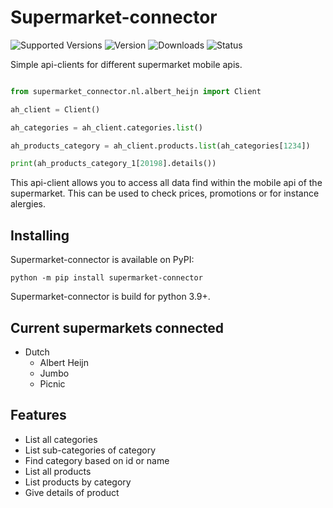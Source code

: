 # Supermarket-connector

![Supported Versions](https://img.shields.io/pypi/pyversions/supermarket-connector)
![Version](https://img.shields.io/pypi/v/supermarket-connector?label=package%20version)
![Downloads](https://img.shields.io/pypi/dm/supermarket-connector)
![Status](https://img.shields.io/pypi/status/supermarket-connector)

Simple api-clients for different supermarket mobile apis.

```python

from supermarket_connector.nl.albert_heijn import Client

ah_client = Client()

ah_categories = ah_client.categories.list()

ah_products_category = ah_client.products.list(ah_categories[1234])

print(ah_products_category_1[20198].details())

```

This api-client allows you to access all data find within the mobile api of the supermarket. This can be used to check prices, promotions or for instance alergies.

## Installing

Supermarket-connector is available on PyPI:

```console
python -m pip install supermarket-connector
```

Supermarket-connector is build for python 3.9+.

## Current supermarkets connected

* Dutch
  * Albert Heijn
  * Jumbo
  * Picnic

## Features

* List all categories
* List sub-categories of category
* Find category based on id or name
* List all products
* List products by category
* Give details of product
